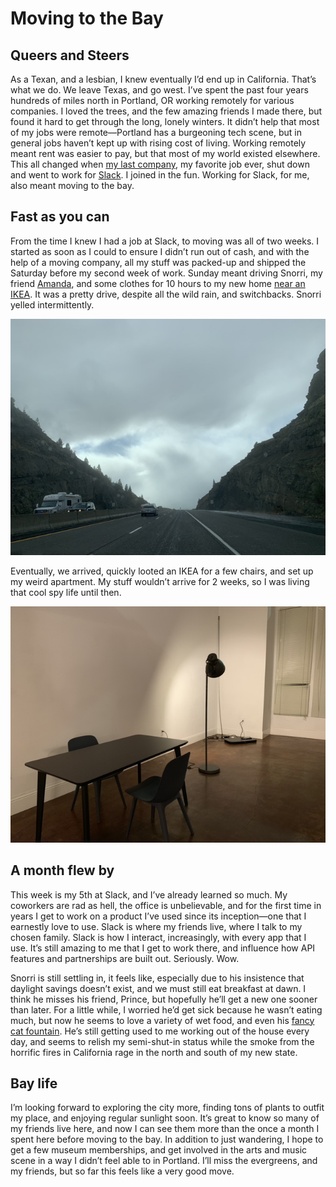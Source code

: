 # Moving to the Bay

## Queers and Steers

As a Texan, and a lesbian, I knew eventually I’d end up in California. That’s what we do. We leave Texas, and go west. I’ve spent the past four years hundreds of miles north in Portland, OR working remotely for various companies. I loved the trees, and the few amazing friends I made there, but found it hard to get through the long, lonely winters. It didn’t help that most of my jobs were remote—Portland has a burgeoning tech scene, but in general jobs haven’t kept up with rising cost of living. Working remotely meant rent was easier to pay, but that most of my world existed elsewhere. This all changed when [my last company](https://www.turbinelabs.io), my favorite job ever, shut down and went to work for [Slack](https://slack.com). I joined in the fun. Working for Slack, for me, also meant moving to the bay.

## Fast as you can

From the time I knew I had a job at Slack, to moving was all of two weeks. I started as soon as I could to ensure I didn’t run out of cash, and with the help of a moving company, all my stuff was packed-up and shipped the Saturday before my second week of work. Sunday meant driving Snorri, my friend [Amanda](https://twitter.com/local___honey), and some clothes for 10 hours to my new home [near an IKEA](https://en.m.wikipedia.org/wiki/Emeryville,_California). It was a pretty drive, despite all the wild rain, and switchbacks. Snorri yelled intermittently. 

![driving](/assets/photos/driving.jpeg)

Eventually, we arrived, quickly looted an IKEA for a few chairs, and set up my weird apartment. My stuff wouldn’t arrive for 2 weeks, so I was living that cool spy life until then.

![spy life](/assets/photos/spylife.jpeg)

## A month flew by

This week is my 5th at Slack, and I’ve already learned so much. My coworkers are rad as hell, the office is unbelievable, and for the first time in years I get to work on a product I’ve used since its inception—one that I earnestly love to use. Slack is where my friends live, where I talk to my chosen family. Slack is how I interact, increasingly, with every app that I use. It’s still amazing to me that I get to work there, and influence how API features and partnerships are built out. Seriously. Wow.

Snorri is still settling in, it feels like, especially due to his insistence that daylight savings doesn’t exist, and we must still eat breakfast at dawn. I think he misses his friend, Prince, but hopefully he’ll get a new one sooner than later. For a little while, I worried he’d get sick because he wasn’t eating much, but now he seems to love a variety of wet food, and even his [fancy cat fountain](https://www.amazon.com/dp/B0146QXOB0?tag=thewire06-20&linkCode=xm2&ascsubtag=AgEAAAAAAAAAAPcR). He’s still getting used to me working out of the house every day, and seems to relish my semi-shut-in status while the smoke from the horrific fires in California rage in the north and south of my new state.

## Bay life

I’m looking forward to exploring the city more, finding tons of plants to outfit my place, and enjoying regular sunlight soon. It’s great to know so many of my friends live here, and now I can see them more than the once a month I spent here before moving to the bay. In addition to just wandering, I hope to get a few museum memberships, and get involved in the arts and music scene in a way I didn’t feel able to in Portland. I’ll miss the evergreens, and my friends, but so far this feels like a very good move.